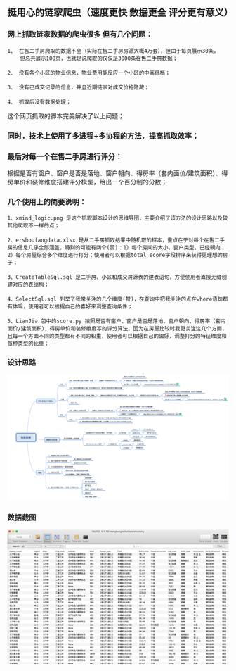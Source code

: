 ## 挺用心的链家爬虫（速度更快  数据更全  评分更有意义）

### 网上抓取链家数据的爬虫很多 但有几个问题：
```
1、 在售二手房爬取的数据不全（实际在售二手房房源大概4万套），但由于每页展示30条，
    但总共展示100页，也就是说爬取的仅仅是3000条在售二手房数据；

2、 没有各个小区的物业信息，物业费用能反应一个小区的中高低档；

3、 没有已成交记录的信息，并且近期链家对成交价格隐藏；

4、 抓取后没有数据处理；
```

这个网页抓取的脚本完美解决了以上问题；

### 同时，技术上使用了多进程+多协程的方法，提高抓取效率；
### 最后对每一个在售二手房进行评分：
根据是否有窗户、窗户是否是落地、窗户朝向、得房率（套内面价/建筑面积）、得房单价和装修维度搭建评分模型，给出一个百分制的分数；



### 几个使用上的简要说明：
```
1、xmind_logic.png 是这个抓取脚本设计的思维导图，主要介绍了该方法的设计思路以及较其他爬取不一样的点；

2、ershoufangdata.xlsx 是从二手房抓取结果中随机取的样本，重点在于对每个在售二手房的信息几乎全部涵盖，特别的可能有两个(赞)：1）每个房间的大小，窗户类型，已经朝向；2）每个房屋综合多个维度进行打分；使用者可以根据total_score字段排序来获得更理想的房子；

3、CreateTableSql.sql 是二手房、小区和成交房源表的建表语句，方便使用者直接无缝创建对应的表结构；

4、SelectSql.sql 列举了我常关注的几个维度(赞)，在查询中把我关注的点在where语句都有体现，使用者可以根据自己的喜好来调整查询条件；

5、LianJia 包中的score.py 按照是否有窗户、窗户是否是落地、窗户朝向、得房率（套内面价/建筑面积）、得房单价和装修维度写的评分算法，因为在房屋比较时我更关注这几个方面，且每一个方面不同的类型都有不同的权重，使用者可以根据自己的偏好，调整打分的特征维度和每种类型的比重；
```

### 设计思路

![思维导图](xmind_logic.png)

### 数据截图
![二手房部分数据截图](screen.png)